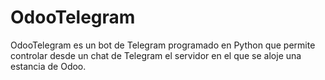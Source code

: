 # OdooTelegram
OdooTelegram es un bot de Telegram programado en Python que permite controlar desde un chat de Telegram el servidor en el que se aloje una estancia de Odoo.
